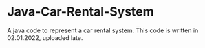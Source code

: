 # Java-Car-Rental-System
A java code to represent a car rental system.
This code is written in 02.01.2022, uploaded late.
